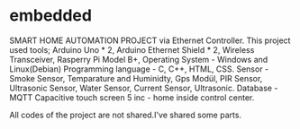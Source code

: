 # embedded
SMART HOME AUTOMATION PROJECT via Ethernet Controller.
This project used tools;
Arduino Uno * 2,
Arduino Ethernet Shield * 2,
Wireless Transceiver,
Rasperry Pi Model B+,
Operating System - Windows and Linux(Debian)
Programming language - C, C++, HTML, CSS.
Sensor - Smoke Sensor, Temparature and Huminidty, Gps Modül, PIR Sensor, Ultrasonic Sensor, Water Sensor, Current Sensor, Ultrasonic.
Database - MQTT
Capacitive touch screen 5 inc - home inside control center.

All codes of the project are not shared.I've shared some parts.
